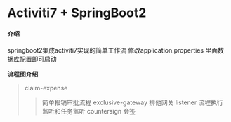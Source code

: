 # Activiti7 + SpringBoot2

#### 介绍
springboot2集成activiti7实现的简单工作流
修改application.properties 里面数据库配置即可启动

**流程图介绍**
>claim-expense
>>简单报销审批流程
>exclusive-gateway
>>排他网关
>listener
>>流程执行监听和任务监听
>countersign
>>会签